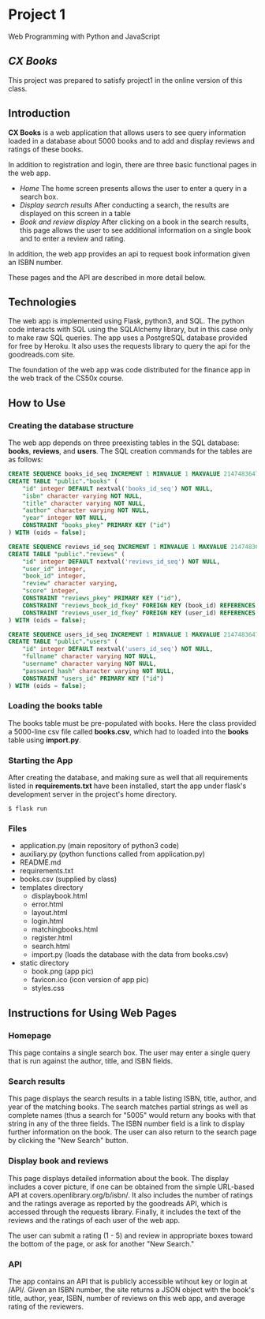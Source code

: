 # Project 1

Web Programming with Python and JavaScript

## *CX Books*

This project was prepared to satisfy project1 in the online version of this class.

## Introduction

**CX Books** is a web application that allows users to see query information loaded in a database about 5000 books and to add and display reviews and ratings of these books.

In addition to registration and login, there are three basic functional pages in the web app.

- *Home* The home screen presents allows the user to enter a query in a search box.
- *Display search results* After conducting a search, the results are displayed on this screen in a table
- *Book and review display* After clicking on a book in the search results, this page allows the user to see additional information on a single book and to enter a review and rating.  

In addition, the web app provides an api to request book information given an ISBN number.

These pages and the API are described in more detail below.

## Technologies

The web app is implemented using Flask, python3, and SQL. The python code interacts with SQL using the SQLAlchemy library, but in this case only to make raw SQL queries. The app uses a PostgreSQL database provided for free by Heroku. It also uses the requests library to query the api for the goodreads.com site.

The foundation of the web app was code distributed for the finance app in the web track of the CS50x course.

## How to Use

### Creating the database structure

The web app depends on three preexisting tables in the SQL database: **books**, **reviews**, and **users**. The SQL creation commands for the tables are as follows:

```sql
CREATE SEQUENCE books_id_seq INCREMENT 1 MINVALUE 1 MAXVALUE 2147483647 START 1 CACHE 1;
CREATE TABLE "public"."books" (
    "id" integer DEFAULT nextval('books_id_seq') NOT NULL,
    "isbn" character varying NOT NULL,
    "title" character varying NOT NULL,
    "author" character varying NOT NULL,
    "year" integer NOT NULL,
    CONSTRAINT "books_pkey" PRIMARY KEY ("id")
) WITH (oids = false);
```

```sql
CREATE SEQUENCE reviews_id_seq INCREMENT 1 MINVALUE 1 MAXVALUE 2147483647 START 1 CACHE 1;
CREATE TABLE "public"."reviews" (
    "id" integer DEFAULT nextval('reviews_id_seq') NOT NULL,
    "user_id" integer,
    "book_id" integer,
    "review" character varying,
    "score" integer,
    CONSTRAINT "reviews_pkey" PRIMARY KEY ("id"),
    CONSTRAINT "reviews_book_id_fkey" FOREIGN KEY (book_id) REFERENCES books(id) NOT DEFERRABLE,
    CONSTRAINT "reviews_user_id_fkey" FOREIGN KEY (user_id) REFERENCES users(id) NOT DEFERRABLE
) WITH (oids = false);
```

```sql
CREATE SEQUENCE users_id_seq INCREMENT 1 MINVALUE 1 MAXVALUE 2147483647 START 1 CACHE 1;
CREATE TABLE "public"."users" (
    "id" integer DEFAULT nextval('users_id_seq') NOT NULL,
    "fullname" character varying NOT NULL,
    "username" character varying NOT NULL,
    "password_hash" character varying NOT NULL,
    CONSTRAINT "users_id" PRIMARY KEY ("id")
) WITH (oids = false);
```

### Loading the **books** table

The books table must be pre-populated with books. Here the class provided a 5000-line csv file called **books.csv**, which had to loaded into the **books** table using **import.py**.

### Starting the App

After creating the database, and making sure as well that all requirements listed in **requirements.txt** have been installed, start the app under flask's development server in the project's home directory. 

```shell
$ flask run
```

### Files

- application.py  (main repository of python3 code)
- auxiliary.py (python functions called from application.py)
- README.md
- requirements.txt
- books.csv (supplied by class)
- templates directory
  - displaybook.html
  - error.html
  - layout.html
  - login.html
  - matchingbooks.html
  - register.html
  - search.html
  - import.py (loads the database with the data from books.csv)
- static directory
  - book.png (app pic)
  - favicon.ico (icon version of app pic)
  - styles.css

## Instructions for Using Web Pages

### Homepage

This page contains a single search box. The user may enter a single query that is run against the author, title, and ISBN fields.

### Search results

This page displays the search results in a table listing ISBN, title, author, and year of the matching books. The search matches partial strings as well as complete names (thus a search for "5005" would return any books with that string in any of the three fields. The ISBN number field is a link to display further information on the book. The user can also return to the search page by clicking the "New Search" button.

### Display book and reviews

This page displays detailed information about the book. The display includes a cover picture, if one can be obtained from the simple URL-based API at covers.openlibrary.org/b/isbn/. It also includes the number of ratings and the ratings average as reported by the goodreads API, which is accessed through the requests library. Finally, it includes the text of the reviews and the ratings of each user of the web app.

The user can submit a rating (1 - 5) and review in appropriate boxes toward the bottom of the page, or ask for another "New Search."

### API

The app contains an API that is publicly accessible wtihout key or login at /API/<isbn>. Given an ISBN number, the site returns a JSON object with the book's title, author, year, ISBN, number of reviews on this web app, and average rating of the reviewers.
